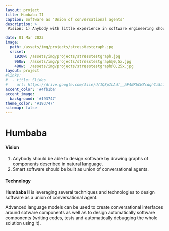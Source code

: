 ```yaml
---
layout: project
title: Humbaba II
caption: Software as "Union of conversational agents"
description: >
 Vision: 1) Anybody with little experience in software engineering should be able to design software. 2) Smart software should be built as union of conversational agents...

date: 01 Mar 2023
image: 
  path: /assets/img/projects/stresstestgraph.jpg
  srcset: 
    1920w: /assets/img/projects/stresstestgraph.jpg
    960w:  /assets/img/projects/stresstestgraph@0,5x.jpg
    480w:  /assets/img/projects/stresstestgraph@0,25x.jpg
layout: project
#links:
#  - title: Slides
#    url: https://drive.google.com/file/d/1Q8pIhAdf__AF4NXbCHZcdqhCi5LilRNH/view?usp=sharing
accent_color: '#4fb1ba'
accent_image:
  background: '#193747'
theme_color: '#193747'
sitemap: false
---
```


# Humbaba

#### Vision

1. Anybody should be able to design software by drawing graphs of components described in natural language.
2. Smart software should be built as union of conversational agents.

#### Technology

**Humbaba II** is leveraging several techniques and technologies to design software as 
a union of conversational agent. 

Advanced language models can be used to create conversational interfaces around sotware components as well as to design automatically software components (writing codes, tests and automatically debugging the whole solution using it).
